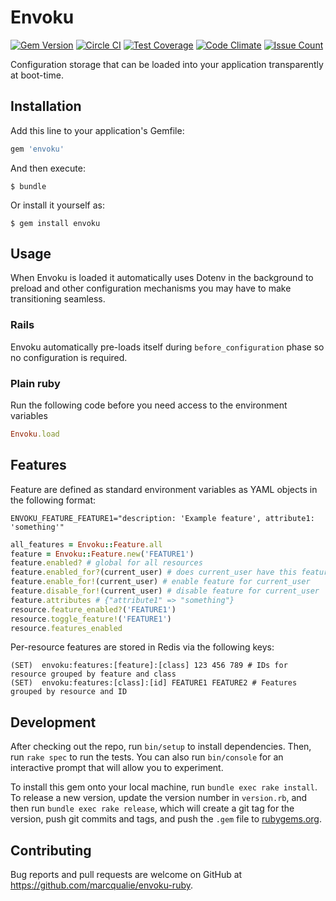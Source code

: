 # Envoku

[![Gem Version](https://badge.fury.io/rb/envoku.svg)](https://badge.fury.io/rb/envoku)
[![Circle CI](https://circleci.com/gh/marcqualie/envoku-ruby/tree/master.svg?style=shield)](https://circleci.com/gh/marcqualie/envoku-ruby/tree/master)
[![Test Coverage](https://codeclimate.com/github/marcqualie/envoku-ruby/badges/coverage.svg)](https://codeclimate.com/github/marcqualie/envoku-ruby/coverage)
[![Code Climate](https://codeclimate.com/github/marcqualie/envoku-ruby/badges/gpa.svg)](https://codeclimate.com/github/marcqualie/envoku-ruby)
[![Issue Count](https://codeclimate.com/github/marcqualie/envoku-ruby/badges/issue_count.svg)](https://codeclimate.com/github/marcqualie/envoku-ruby)

Configuration storage that can be loaded into your application transparently at boot-time.


## Installation

Add this line to your application's Gemfile:

``` ruby
gem 'envoku'
```

And then execute:

    $ bundle

Or install it yourself as:

    $ gem install envoku


## Usage

When Envoku is loaded it automatically uses Dotenv in the background to preload and other configuration mechanisms you may have to make transitioning seamless.

### Rails

Envoku automatically pre-loads itself during `before_configuration` phase so no configuration is required.

### Plain ruby

Run the following code before you need access to the environment variables

``` ruby
Envoku.load
```


## Features

Feature are defined as standard environment variables as YAML objects in the following format:

``` shell
ENVOKU_FEATURE_FEATURE1="description: 'Example feature', attribute1: 'something'"
```

``` ruby
all_features = Envoku::Feature.all
feature = Envoku::Feature.new('FEATURE1')
feature.enabled? # global for all resources
feature.enabled_for?(current_user) # does current_user have this feature enabled
feature.enable_for!(current_user) # enable feature for current_user
feature.disable_for!(current_user) # disable feature for current_user
feature.attributes # {"attribute1" => "something"}
resource.feature_enabled?('FEATURE1')
resource.toggle_feature!('FEATURE1')
resource.features_enabled
```

Per-resource features are stored in Redis via the following keys:

```
(SET)  envoku:features:[feature]:[class] 123 456 789 # IDs for resource grouped by feature and class
(SET)  envoku:features:[class]:[id] FEATURE1 FEATURE2 # Features grouped by resource and ID
```


## Development

After checking out the repo, run `bin/setup` to install dependencies. Then, run `rake spec` to run the tests. You can also run `bin/console` for an interactive prompt that will allow you to experiment.

To install this gem onto your local machine, run `bundle exec rake install`. To release a new version, update the version number in `version.rb`, and then run `bundle exec rake release`, which will create a git tag for the version, push git commits and tags, and push the `.gem` file to [rubygems.org](https://rubygems.org).


## Contributing

Bug reports and pull requests are welcome on GitHub at https://github.com/marcqualie/envoku-ruby.
